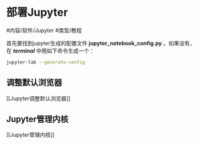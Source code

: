 # 部署Jupyter

#内容/软件/Jupyter 
#类型/教程 


首先要找到jupyter生成的配置文件 **jupyter_notebook_config.py** 。如果没有，在 _**terminal**_ 中用如下命令生成一个：

```bash
jupyter-lab --generate-config
```


## 调整默认浏览器

[[Jupyter调整默认浏览器]]


## Jupyter管理内核

[[Jupyter管理内核]]

